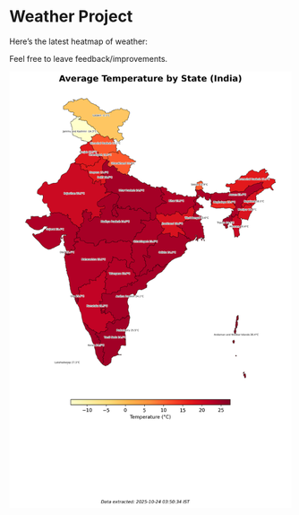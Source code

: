 # Weather Project

Here’s the latest heatmap of weather:

Feel free to leave feedback/improvements.

![India Heatmap](docs/assets/india_heatmap.png?v=FAAA34)
